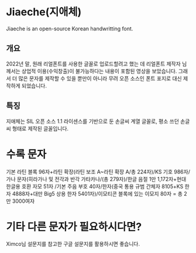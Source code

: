 # Jiaeche(지애체)

Jiaeche is an open-source Korean handwritting font.

## 개요

2022년 말, 원래 리얼폰트를 사용한 글꼴로 업로드할려고 했는 데 리얼폰트 제작자 님께서는 상업적 이용(수익창출)이 불가능하다는 내용이 포함된 영상을 보았습니다.
그래서 더 많은 문자를 제작할 수 있을 뿐만이 아니라 무려 오픈 소스인 폰트 포지로 대신 제작하게 되었습니다.

## 특징

지애체는 SIL 오픈 소스 1.1 라이센스를 기반으로 둔 손글씨 계열 글꼴로, 평소 쓰던 손글씨 형태로 제작된 글꼴입니다. 

# 수록 문자

기본 라틴 블록 96자+라틴 확장(라틴 보조 A~라틴 확장 A/총 224자)/KS 기호 986자/가나 문자(히라가나 및 전각과 반각 가타카나/(총 279자)/한글 음절 1만 1,172자+현대 한글용 호환 자모 51자
/기본 주음 부호 40자/한자(중국 통용 규범 간체자 8105+KS 한자 4888자+대만 Big5 상용 한자 5401자)/이모티콘 블록에 있는 이모지 80자 = 총 2만 3000여자

# 기타 다른 문자가 필요하시다면?

Ximco님 설문지를 참고한 구글 설문지를 활용하시면 좋습니다.
